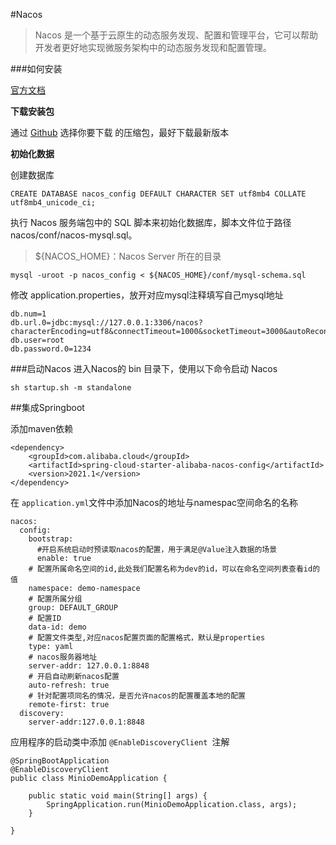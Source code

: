 #Nacos
> Nacos 是一个基于云原生的动态服务发现、配置和管理平台，它可以帮助开发者更好地实现微服务架构中的动态服务发现和配置管理。

###如何安装

[官方文档](https://nacos.io/zh-cn/docs/quick-start.html)

**下载安装包**

通过 [Github](https://github.com/alibaba/nacos/releases) 选择你要下载 的压缩包，最好下载最新版本

**初始化数据**

创建数据库

```
CREATE DATABASE nacos_config DEFAULT CHARACTER SET utf8mb4 COLLATE utf8mb4_unicode_ci;
```

执行 Nacos 服务端包中的 SQL 脚本来初始化数据库，脚本文件位于路径 nacos/conf/nacos-mysql.sql。

> ${NACOS_HOME}：Nacos Server 所在的目录


	mysql -uroot -p nacos_config < ${NACOS_HOME}/conf/mysql-schema.sql

修改 application.properties，放开对应mysql注释填写自己mysql地址

```
db.num=1
db.url.0=jdbc:mysql://127.0.0.1:3306/nacos?characterEncoding=utf8&connectTimeout=1000&socketTimeout=3000&autoReconnect=true&useUnicode=true&useSSL=false&serverTimezone=UTC
db.user=root
db.password.0=1234
```
###启动Nacos
进入Nacos的 bin 目录下，使用以下命令启动 Nacos

	sh startup.sh -m standalone

##集成Springboot

添加maven依赖

```
<dependency>
    <groupId>com.alibaba.cloud</groupId>
    <artifactId>spring-cloud-starter-alibaba-nacos-config</artifactId>
    <version>2021.1</version>
</dependency>
```
在 `application.yml`文件中添加Nacos的地址与namespac空间命名的名称

```
nacos:
  config:
    bootstrap:
      #开启系统启动时预读取nacos的配置，用于满足@Value注入数据的场景
      enable: true
    # 配置所属命名空间的id,此处我们配置名称为dev的id，可以在命名空间列表查看id的值
    namespace: demo-namespace
    # 配置所属分组
    group: DEFAULT_GROUP
    # 配置ID
    data-id: demo
    # 配置文件类型,对应nacos配置页面的配置格式，默认是properties
    type: yaml
    # nacos服务器地址
    server-addr: 127.0.0.1:8848
    # 开启自动刷新nacos配置
    auto-refresh: true
    # 针对配置项同名的情况，是否允许nacos的配置覆盖本地的配置
    remote-first: true
  discovery:
    server-addr:127.0.0.1:8848

```

应用程序的启动类中添加 `@EnableDiscoveryClient `注解

```
@SpringBootApplication
@EnableDiscoveryClient
public class MinioDemoApplication {

    public static void main(String[] args) {
        SpringApplication.run(MinioDemoApplication.class, args);
    }

}

```